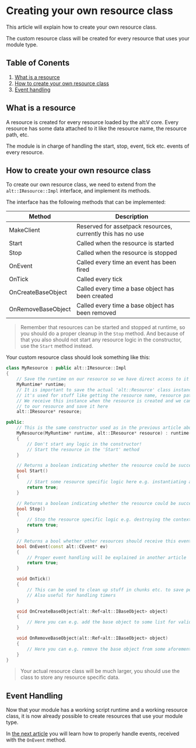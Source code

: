 # Creating your own resource class

This article will explain how to create your own resource class.

The custom resource class will be created for every resource that uses your module type.

## Table of Conents

1. [What is a resource](#what-is-a-resource)
2. [How to create your own resource class](#how-to-create-your-own-resource-class)
3. [Event handling](#event-handling)

## What is a resource

A resource is created for every resource loaded by the alt:V core. Every resource has some data attached to it like
the resource name, the resource path, etc.

The module is in charge of handling the start, stop, event, tick etc. events of every resource.

## How to create your own resource class

To create our own resource class, we need to extend from the `alt::IResource::Impl` interface, and implement its methods.

The interface has the following methods that can be implemented:

| Method             | Description                                                 |
| ------------------ | ----------------------------------------------------------- |
| MakeClient         | Reserved for assetpack resources, currently this has no use |
| Start              | Called when the resource is started                         |
| Stop               | Called when the resource is stopped                         |
| OnEvent            | Called every time an event has been fired                   |
| OnTick             | Called every tick                                           |
| OnCreateBaseObject | Called every time a base object has been created            |
| OnRemoveBaseObject | Called every time a base object has been removed            |

> Remember that resources can be started and stopped at runtime, so you should do a proper cleanup in the `Stop` method.
> And because of that you also should not start any resource logic in the constructor, use the `Start` method instead.

Your custom resource class should look something like this:
```c++
class MyResource : public alt::IResource::Impl
{
    // Save the runtime on our resource so we have direct access to it
    MyRuntime* runtime;
    // It is important to save the actual 'alt::Resource' class instance somewhere,
    // it's used for stuff like getting the resource name, resource path etc.
    // We receive this instance when the resource is created and we can pass it from the runtime
    // to our resource and save it here
    alt::IResource* resource;

public:
    // This is the same constructor used as in the previous article about script runtimes
    MyResource(MyRuntime* runtime, alt::IResource* resource) : runtime(runtime), resource(resource) 
    {
        // Don't start any logic in the constructor!
        // Start the resource in the 'Start' method
    }

    // Returns a boolean indicating whether the resource could be successfully loaded
    bool Start()
    {
        // Start some resource specific logic here e.g. instantiating a new context for the script of the resource
        return true;
    }

    // Returns a boolean indicating whether the resource could be successfully stopped
    bool Stop()
    {
        // Stop the resource specific logic e.g. destroying the context of the script of the resource
        return true;
    }

    // Returns a bool whether other resources should receive this event
    bool OnEvent(const alt::CEvent* ev)
    {
        // Proper event handling will be explained in another article
        return true;
    }

    void OnTick()
    {
        // This can be used to clean up stuff in chunks etc. to save performance
        // Also useful for handling timers
    }

    void OnCreateBaseObject(alt::Ref<alt::IBaseObject> object)
    {
        // Here you can e.g. add the base object to some list for validating if a base object still exists
    }

    void OnRemoveBaseObject(alt::Ref<alt::IBaseObject> object)
    {
        // Here you can e.g. remove the base object from some aforementioned list
    }
}
```

> Your actual resource class will be much larger, you should use the class to store any resource specific data.

## Event Handling

Now that your module has a working script runtime and a working resource class, it is now already possible to create 
resources that use your module type.

In [the next article](handling-events.md) you will learn how to properly handle events, received with the `OnEvent` method.
